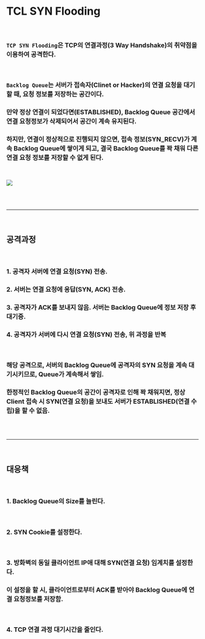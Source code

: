 # **TCL SYN Flooding**

<br>

### `TCP SYN Flooding`은 **TCP의 연결과정(3 Way Handshake)의 취약점**을 이용하여 공격한다.

<br>

### `Backlog Queue`는 서버가 접속자(Clinet or Hacker)의 연결 요청을 대기할 때, **요청 정보를 저장**하는 공간이다.
### 만약 정상 연결이 되었다면(ESTABLISHED), Backlog Queue 공간에서 연결 요청정보가 삭제되어서 공간이 계속 유지된다.

### 하지만, 연결이 정상적으로 진행되지 않으면, 접속 정보(SYN_RECV)가 계속 Backlog Queue에 쌓이게 되고, **결국 Backlog Queue를 꽉 채워 다른 연결 요청 정보를 저장할 수 없게** 된다.

<br>

![](https://velog.velcdn.com/images/younghyun/post/0c3c397c-bb32-47b2-a64e-fe3ab49d3cc8/image.png)

<br>
<br>

- - -
<br>

## **공격과정**

<br>

### 1. 공격자 서버에 연결 요청(SYN) 전송.
### 2. 서버는 연결 요청에 응답(SYN, ACK) 전송.
### **3. 공격자가 ACK를 보내지 않음. 서버는 Backlog Queue에 정보 저장 후 대기중.**
### 4. 공격자가 서버에 다시 연결 요청(SYN) 전송, 위 과정을 반복

<br>

### 해당 공격으로, 서버의 Backlog Queue에 공격자의 **SYN 요청을 계속 대기시키므로, Queue가 계속해서 쌓임.**
### 한정적인 Backlog Queue의 공간이 공격자로 인해 꽉 채워지면, **정상 Client 접속 시 SYN(연결 요청)을 보내도 서버가 ESTABLISHED(연결 수립)을 할 수 없음.**

<br><br>

- - -

<br>

## **대응책**

<br>

### 1. Backlog Queue의 Size를 늘린다.
<br>

### 2. SYN Cookie를 설정한다.

<br>

### 3. 방화벽의 동일 클라이언트 IP애 대해 SYN(연결 요청) 임계치를 설정한다.
### 이 설정을 할 시, 클라이언트로부터 ACK를 받아야 Backlog Queue에 연결 요청정보를 저장함.

<br>

### 4. TCP 연결 과정 대기시간을 줄인다.
